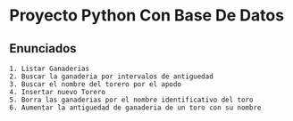 # Proyecto Python Con Base De Datos

## Enunciados
    1. Listar Ganaderias
    2. Buscar la ganaderia por intervalos de antiguedad
    3. Buscar el nombre del torero por el apodo
    4. Insertar nuevo Torero
    5. Borra las ganaderias por el nombre identificativo del toro
    6. Aumentar la antiguedad de ganaderia de un toro con su nombre
